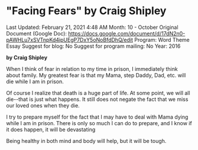 # "Facing Fears" by Craig Shipley

Last Updated: February 21, 2021 4:48 AM
Month: 10 - October
Original Document (Google Doc): https://docs.google.com/document/d/17dN2n0-pAWHLu7xSVTnpKd4ipUEgP7DxY5oNoBfdDhQ/edit
Program: Word Theme Essay
Suggest for blog: No
Suggest for program mailing: No
Year: 2016

**by Craig Shipley**

When I think of fear in relation to my time in prison, I immediately think about family. My greatest fear is that my Mama, step Daddy, Dad, etc. will die while I am in prison.

Of course I realize that death is a huge part of life. At some point, we will all die--that is just what happens. It still does not negate the fact that we miss our loved ones when they die.

I try to prepare myself for the fact that I may have to deal with Mama dying while I am in prison. There is only so much I can do to prepare, and I know if it does happen, it will be devastating

Being healthy in both mind and body will help, but it will be tough.